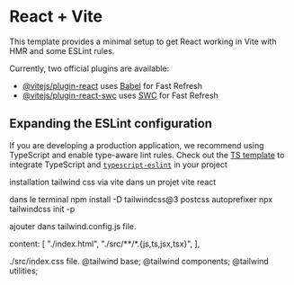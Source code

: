 # React + Vite

This template provides a minimal setup to get React working in Vite with HMR and some ESLint rules.

Currently, two official plugins are available:

- [@vitejs/plugin-react](https://github.com/vitejs/vite-plugin-react/blob/main/packages/plugin-react/README.md) uses [Babel](https://babeljs.io/) for Fast Refresh
- [@vitejs/plugin-react-swc](https://github.com/vitejs/vite-plugin-react-swc) uses [SWC](https://swc.rs/) for Fast Refresh

## Expanding the ESLint configuration

If you are developing a production application, we recommend using TypeScript and enable type-aware lint rules. Check out the [TS template](https://github.com/vitejs/vite/tree/main/packages/create-vite/template-react-ts) to integrate TypeScript and [`typescript-eslint`](https://typescript-eslint.io) in your project




installation tailwind css via vite dans un projet vite react

dans le terminal 
npm install -D tailwindcss@3 postcss autoprefixer
npx tailwindcss init -p


ajouter dans tailwind.config.js file.

content: [
    "./index.html",
    "./src/**/*.{js,ts,jsx,tsx}",
  ],

./src/index.css file.
  @tailwind base;
@tailwind components;
@tailwind utilities;